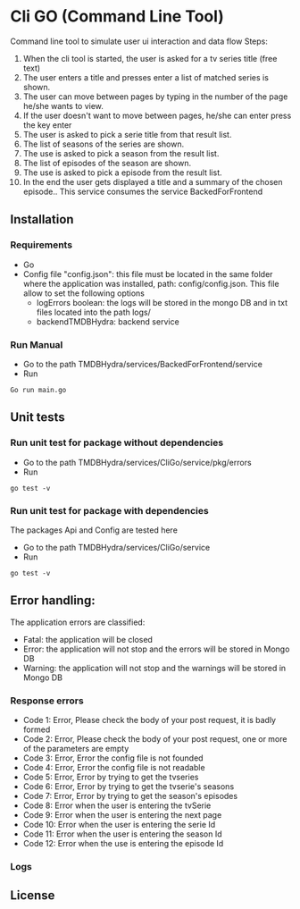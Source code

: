# Cli GO (Command Line Tool)
Command line tool to simulate user ui interaction and data flow
Steps:
1. When the cli tool is started, the user is asked for a tv series title (free text)
2. The user enters a title and presses enter a list of matched series is shown.
3. The user can move between pages by typing in the number of the page he/she wants to view.
4. If the user doesn't want to move between pages, he/she can enter press the key enter
5. The user is asked to pick a serie title from that result list.
6. The list of seasons of the series are shown.
7. The use is asked to pick a season from the result list.
8. The list of episodes of the season are shown.
9. The use is asked to pick a episode from the result list.
10. In the end the user gets displayed a title and a summary of the chosen episode..
This service consumes the service BackedForFrontend 

## Installation
### Requirements
* Go
* Config file "config.json": this file must be located in the same folder where
the application was installed, path: config/config.json.
This file allow to set the following options
  * logErrors boolean: the logs will be stored in the mongo DB and in txt files
  located into the path logs/
  * backendTMDBHydra: backend service


### Run Manual
* Go to the path TMDBHydra/services/BackedForFrontend/service
* Run
```
Go run main.go
```

## Unit tests
### Run unit test for package without dependencies
* Go to the path TMDBHydra/services/CliGo/service/pkg/errors
* Run
```
go test -v
```

### Run unit test for package with dependencies
The packages Api and Config are tested here
* Go to the path TMDBHydra/services/CliGo/service
* Run
```
go test -v
```

## Error handling:
The application errors are classified:
* Fatal: the application will be closed
* Error: the application will not stop and the errors will be stored in Mongo DB
* Warning: the application will not stop and the warnings will be stored in Mongo DB

### Response errors
* Code 1: Error, Please check the body of your post request, it is badly formed
* Code 2: Error, Please check the body of your post request, one or more of the parameters
are empty
* Code 3: Error, Error the config file is not founded
* Code 4: Error, Error the config file is not readable
* Code 5: Error, Error by trying to get the tvseries
* Code 6: Error, Error by trying to get the tvserie's seasons
* Code 7: Error, Error by trying to get the season's episodes
* Code 8:  Error when the user is entering the tvSerie
* Code 9: Error when the user is entering the next page
* Code 10: Error when the user is entering the serie Id
* Code 11: Error when the user is entering the season Id
* Code 12: Error when the use is entering the episode Id


### Logs
## License
